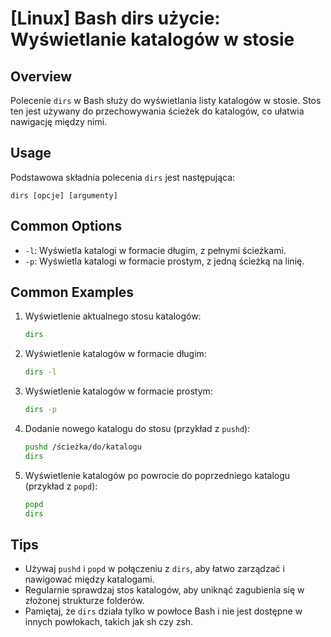 # [Linux] Bash dirs użycie: Wyświetlanie katalogów w stosie

## Overview
Polecenie `dirs` w Bash służy do wyświetlania listy katalogów w stosie. Stos ten jest używany do przechowywania ścieżek do katalogów, co ułatwia nawigację między nimi.

## Usage
Podstawowa składnia polecenia `dirs` jest następująca:

```
dirs [opcje] [argumenty]
```

## Common Options
- `-l`: Wyświetla katalogi w formacie długim, z pełnymi ścieżkami.
- `-p`: Wyświetla katalogi w formacie prostym, z jedną ścieżką na linię.

## Common Examples
1. Wyświetlenie aktualnego stosu katalogów:
   ```bash
   dirs
   ```

2. Wyświetlenie katalogów w formacie długim:
   ```bash
   dirs -l
   ```

3. Wyświetlenie katalogów w formacie prostym:
   ```bash
   dirs -p
   ```

4. Dodanie nowego katalogu do stosu (przykład z `pushd`):
   ```bash
   pushd /ścieżka/do/katalogu
   dirs
   ```

5. Wyświetlenie katalogów po powrocie do poprzedniego katalogu (przykład z `popd`):
   ```bash
   popd
   dirs
   ```

## Tips
- Używaj `pushd` i `popd` w połączeniu z `dirs`, aby łatwo zarządzać i nawigować między katalogami.
- Regularnie sprawdzaj stos katalogów, aby uniknąć zagubienia się w złożonej strukturze folderów.
- Pamiętaj, że `dirs` działa tylko w powłoce Bash i nie jest dostępne w innych powłokach, takich jak sh czy zsh.
